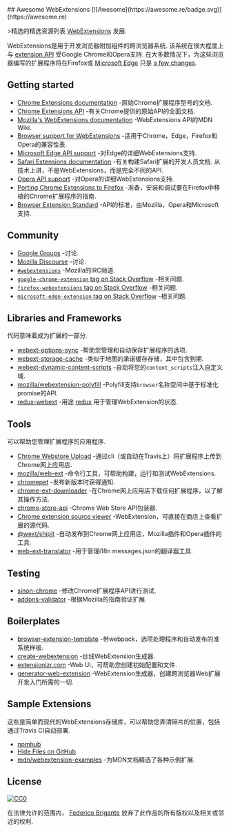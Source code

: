 <div class="github-widget" data-repo="fregante/Awesome-WebExtensions"></div>
<script async src="https://pagead2.googlesyndication.com/pagead/js/adsbygoogle.js"></script><ins class="adsbygoogle" style="display:block" data-ad-client="ca-pub-6890694312814945" data-ad-slot="5473692530" data-ad-format="auto"  data-full-width-responsive="true"></ins><script>(adsbygoogle = window.adsbygoogle || []).push({});</script>
## Awesome WebExtensions [![Awesome](https://awesome.re/badge.svg)](https://awesome.re)

&gt;精选的精选资源列表 [WebExtensions](https://developer.mozilla.org/en-US/Add-ons/WebExtensions) 发展.

 WebExtensions是用于开发浏览器附加组件的跨浏览器系统.  该系统在很大程度上与 [extension API](https://developer.chrome.com/extensions)  受Google Chrome和Opera支持.  在大多数情况下，为这些浏览器编写的扩展程序将在Firefox或 [Microsoft Edge](https://developer.microsoft.com/en-us/microsoft-edge/platform/documentation/extensions/) 只是 [a few changes](https://developer.mozilla.org/en-US/Add-ons/WebExtensions/Porting_a_Google_Chrome_extension).



## Getting started

- [Chrome Extensions documentation](https://developer.chrome.com/extensions) -原始Chrome扩展程序型号的文档.
- [Chrome Extensions API](https://developer.chrome.com/extensions/api_index) -有关Chrome提供的原始API的全面文档.
- [Mozilla's WebExtensions documentation](https://developer.mozilla.org/en-US/Add-ons/WebExtensions) -WebExtensions API的MDN Wiki.
- [Browser support for WebExtensions](https://developer.mozilla.org/en-US/Add-ons/WebExtensions/Browser_support_for_JavaScript_APIs) -适用于Chrome，Edge，Firefox和Opera的兼容性表.
- [Microsoft Edge API support](https://docs.microsoft.com/en-us/microsoft-edge/extensions/api-support/extension-api-roadmap) -对Edge的详细WebExtensions支持.
- [Safari Extensions documentation](https://developer.apple.com/safari/extensions/)  -有关构建Safari扩展的开发人员文档.  从技术上讲，不是WebExtensions，而是完全不同的API.
- [Opera API support](https://dev.opera.com/extensions/apis/) -对Opera的详细WebExtensions支持.
- [Porting Chrome Extensions to Firefox](https://hacks.mozilla.org/2015/10/porting-chrome-extensions-to-firefox-with-webextensions/) -准备，安装和调试要在Firefox中移植的Chrome扩展程序的指南.
- [Browser Extension Standard](https://browserext.github.io/browserext/) -API的标准，由Mozilla，Opera和Microsoft支持.

## Community

- [Google Groups](https://groups.google.com/a/chromium.org/forum/#!forum/chromium-extensions) -讨论.
- [Mozilla Discourse](https://discourse.mozilla.org/c/add-ons) -讨论.
- [`#webextensions`](https://wiki.mozilla.org/IRC) -Mozilla的IRC频道.
- [`google-chrome-extension` tag on Stack Overflow](https://stackoverflow.com/questions/tagged/google-chrome-extension) -相关问题.
- [`firefox-webextensions` tag on Stack Overflow](https://stackoverflow.com/questions/tagged/firefox-webextensions) -相关问题.
- [`microsoft-edge-extension` tag on Stack Overflow](https://stackoverflow.com/questions/tagged/microsoft-edge-extension) -相关问题.

## Libraries and Frameworks

代码意味着成为扩展的一部分.

- [webext-options-sync](https://github.com/fregante/webext-options-sync) -帮助您管理和自动保存扩展程序的选项.
- [webext-storage-cache](https://github.com/fregante/webext-storage-cache) -类似于地图的承诺缓存存储，其中包含到期.
- [webext-dynamic-content-scripts](https://github.com/fregante/webext-dynamic-content-scripts) -自动将您的`content_scripts`注入自定义域.
- [mozilla/webextension-polyfill](https://github.com/mozilla/webextension-polyfill) -Polyfill支持`browser`名称空间中基于标准化promise的API.
- [redux-webext](https://github.com/ivantsov/redux-webext) -用途 [redux](https://github.com/reactjs/redux) 用于管理WebExtension的状态.

## Tools

可以帮助您管理扩展程序的应用程序.

- [Chrome Webstore Upload](https://github.com/DrewML/chrome-webstore-upload-cli) -通过cli（或自动在Travis上）将扩展程序上传到Chrome网上应用店.
- [mozilla/web-ext](https://github.com/mozilla/web-ext) -命令行工具，可帮助构建，运行和测试WebExtensions.
- [chromepet](https://github.com/ZenHubIO/chromepet) -发布新版本时获得通知.
- [chrome-ext-downloader](https://github.com/jiripospisil/chrome-ext-downloader) -在Chrome网上应用店下载任何扩展程序，以了解其操作方法.
- [chrome-store-api](https://github.com/acvetkov/chrome-store-api) -Chrome Web Store API包装器.
- [Chrome extension source viewer](https://github.com/Rob--W/crxviewer) -WebExtension，可直接在商店上查看扩展的源代码.
- [@wext/shipit](https://github.com/LinusU/wext-shipit) -自动发布到Chrome网上应用店，Mozilla插件和Opera插件的工具.
- [web-ext-translator](https://github.com/Lusito/web-ext-translator) -用于管理i18n messages.json的翻译器工具.

## Testing

- [sinon-chrome](https://github.com/acvetkov/sinon-chrome) -修改Chrome扩展程序API进行测试.
- [addons-validator](https://github.com/mozilla/addons-validator) -根据Mozilla的指南验证扩展.

## Boilerplates

- [browser-extension-template](https://github.com/notlmn/browser-extension-template) -带webpack，选项处理程序和自动发布的准系统样板.
- [create-webextension](https://github.com/rpl/create-webextension) -纱线WebExtension生成器.
- [extensionizr.com](https://extensionizr.com) -Web UI，可帮助您创建初始配置和文件.
- [generator-web-extension](https://github.com/HaNdTriX/generator-web-extension) -WebExtension生成器，创建跨浏览器Web扩展开发入门所需的一切.

## Sample Extensions

这些是简单而现代的WebExtensions存储库，可以帮助您弄清碎片的位置，包括通过Travis CI自动部署.

- [npmhub](https://github.com/npmhub/npmhub)
- [Hide Files on GitHub](https://github.com/sindresorhus/hide-files-on-github)
- [mdn/webextension-examples](https://github.com/mdn/webextensions-examples) -为MDN文档精选了各种示例扩展.

## License

[![CC0](https://mirrors.creativecommons.org/presskit/buttons/88x31/svg/cc-zero.svg)](https://creativecommons.org/publicdomain/zero/1.0/)

在法律允许的范围内， [Federico Brigante](https://bfred.it) 放弃了此作品的所有版权以及相关或邻近的权利.
